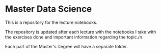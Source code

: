 # Master Data Science

This is a repository for the lecture notebooks.

The repository is updated after each lecture with the notebooks I take with the exercises done and important information regarding the topic./n

Each part of the Master's Degree will have a separate folder.
